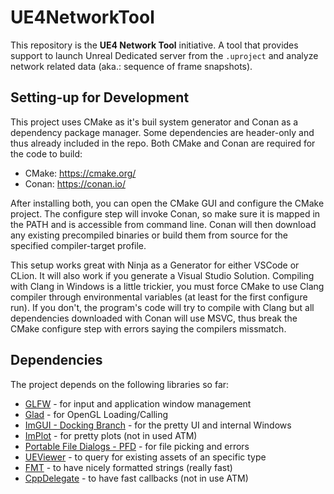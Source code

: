 # UE4NetworkTool
This repository is the **UE4 Network Tool** initiative. A tool that provides support to launch Unreal Dedicated server from the `.uproject` and analyze network related data (aka.: sequence of frame snapshots).

## Setting-up for Development
This project uses CMake as it's buil system generator and Conan as a dependency package manager. Some dependencies are header-only and thus already included in the repo. Both CMake and Conan are required for the code to build:
- CMake: https://cmake.org/
- Conan: https://conan.io/

After installing both, you can open the CMake GUI and configure the CMake project. The configure step will invoke Conan, so make sure it is mapped in the PATH and is accessible from command line. Conan will then download any existing precompiled binaries or build them from source for the specified compiler-target profile.

This setup works great with Ninja as a Generator for either VSCode or CLion. It will also work if you generate a Visual Studio Solution. Compiling with Clang in Windows is a little trickier, you must force CMake to use Clang compiler through environmental variables (at least for the first configure run). If you don't, the program's code will try to compile with Clang but all dependencies downloaded with Conan will use MSVC, thus break the CMake configure step with errors saying the compilers missmatch.

## Dependencies
The project depends on the following libraries so far:
- [GLFW](https://www.glfw.org/) - for input and application window management
- [Glad](https://github.com/Dav1dde/glad) - for OpenGL Loading/Calling
- [ImGUI - Docking Branch](https://github.com/ocornut/imgui/) - for the pretty UI and internal Windows
- [ImPlot](https://github.com/epezent/implot) - for pretty plots (not in used ATM)
- [Portable File Dialogs - PFD](https://github.com/samhocevar/portable-file-dialogs) - for file picking and errors
- [UEViewer](https://github.com/gildor2/UEViewer) - to query for existing assets of an specific type
- [FMT](https://github.com/fmtlib/fmt) - to have nicely formatted strings (really fast)
- [CppDelegate](https://www.codeproject.com/Articles/11015/The-Impossibly-Fast-C-Delegates) - to have fast callbacks (not in use ATM)
